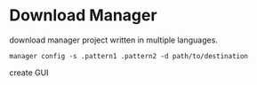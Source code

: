 # Download Manager

download manager project written in multiple languages.

<!-- For Python, Rust and Java the download manager can only transfer files from a certain folder to other folders. -->
<!-- In Rust, it is possible to create new patterns to be observed by the download manager via Command Line -->
<!-- In Go, the download manager will be more robust and complete, capable of copying, removing, ... files and sub-directories -->

```shell
manager config -s .pattern1 .pattern2 -d path/to/destination
```

create GUI